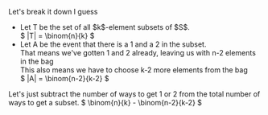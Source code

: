 Let's break it down I guess

<ul>
<li> Let T be the set of all $k$-element subsets of $S$. <br/> 
$ |T| = \binom{n}{k} $
	<li> Let A be the event that there is a 1 and a 2 in the subset. <br/> 
	      That means we've gotten 1 and 2 already, leaving us with n-2 elements in the bag <br/> 
	      This also means we have to choose k-2 more elements from the bag <br/> 
	      $ |A| = \binom{n-2}{k-2} $
</ul>
Let's just subtract the number of ways to get 1 or 2 from the total number of ways to get a subset. 
$ \binom{n}{k} - \binom{n-2}{k-2} $
